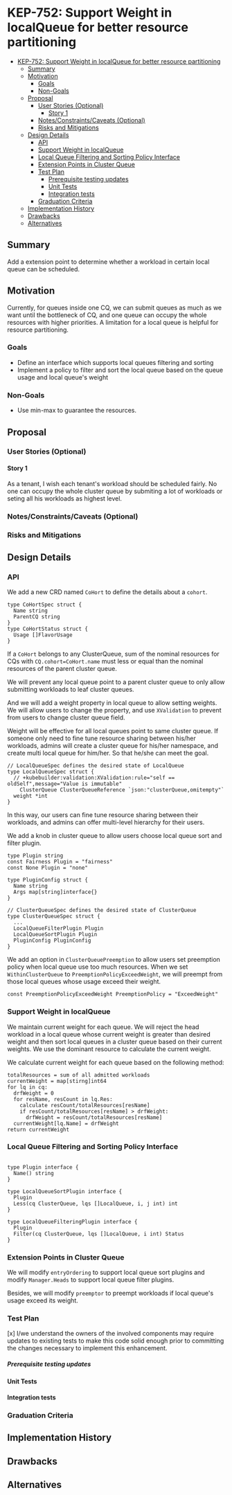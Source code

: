 # KEP-752: Support Weight in localQueue for better resource partitioning

<!--
This is the title of your KEP. Keep it short, simple, and descriptive. A good
title can help communicate what the KEP is and should be considered as part of
any review.
-->

<!--
A table of contents is helpful for quickly jumping to sections of a KEP and for
highlighting any additional information provided beyond the standard KEP
template.

Ensure the TOC is wrapped with
  <code>&lt;!-- toc --&rt;&lt;!-- /toc --&rt;</code>
tags, and then generate with `hack/update-toc.sh`.
-->

<!-- toc -->
- [KEP-752: Support Weight in localQueue for better resource partitioning](#kep-752-support-weight-in-localqueue-for-better-resource-partitioning)
  - [Summary](#summary)
  - [Motivation](#motivation)
    - [Goals](#goals)
    - [Non-Goals](#non-goals)
  - [Proposal](#proposal)
    - [User Stories (Optional)](#user-stories-optional)
      - [Story 1](#story-1)
    - [Notes/Constraints/Caveats (Optional)](#notesconstraintscaveats-optional)
    - [Risks and Mitigations](#risks-and-mitigations)
  - [Design Details](#design-details)
    - [API](#api)
    - [Support Weight in localQueue](#support-weight-in-localqueue)
    - [Local Queue Filtering and Sorting Policy Interface](#local-queue-filtering-and-sorting-policy-interface)
    - [Extension Points in Cluster Queue](#extension-points-in-cluster-queue)
    - [Test Plan](#test-plan)
        - [Prerequisite testing updates](#prerequisite-testing-updates)
      - [Unit Tests](#unit-tests)
      - [Integration tests](#integration-tests)
    - [Graduation Criteria](#graduation-criteria)
  - [Implementation History](#implementation-history)
  - [Drawbacks](#drawbacks)
  - [Alternatives](#alternatives)
<!-- /toc -->

## Summary

<!--
This section is incredibly important for producing high-quality, user-focused
documentation such as release notes or a development roadmap. It should be
possible to collect this information before implementation begins, in order to
avoid requiring implementors to split their attention between writing release
notes and implementing the feature itself. KEP editors and SIG Docs
should help to ensure that the tone and content of the `Summary` section is
useful for a wide audience.

A good summary is probably at least a paragraph in length.

Both in this section and below, follow the guidelines of the [documentation
style guide]. In particular, wrap lines to a reasonable length, to make it
easier for reviewers to cite specific portions, and to minimize diff churn on
updates.

[documentation style guide]: https://github.com/kubernetes/community/blob/master/contributors/guide/style-guide.md
-->

Add a extension point to determine whether a workload in certain local queue can
be scheduled.  

## Motivation

<!--
This section is for explicitly listing the motivation, goals, and non-goals of
this KEP.  Describe why the change is important and the benefits to users. The
motivation section can optionally provide links to [experience reports] to
demonstrate the interest in a KEP within the wider Kubernetes community.

[experience reports]: https://github.com/golang/go/wiki/ExperienceReports
-->

Currently, for queues inside one CQ, we can submit queues as much as we want until the bottleneck of CQ, and one queue can occupy the whole resources with higher priorities. A limitation for a local queue is helpful for resource partitioning.

### Goals

<!--
List the specific goals of the KEP. What is it trying to achieve? How will we
know that this has succeeded?
-->

- Define an interface which supports local queues filtering and sorting
- Implement a policy to filter and sort the local queue based on the queue usage and local queue's weight

### Non-Goals

- Use min-max to guarantee the resources.

<!--
What is out of scope for this KEP? Listing non-goals helps to focus discussion
and make progress.
-->

## Proposal

<!--
This is where we get down to the specifics of what the proposal actually is.
This should have enough detail that reviewers can understand exactly what
you're proposing, but should not include things like API designs or
implementation. What is the desired outcome and how do we measure success?.
The "Design Details" section below is for the real
nitty-gritty.
-->

### User Stories (Optional)

<!--
Detail the things that people will be able to do if this KEP is implemented.
Include as much detail as possible so that people can understand the "how" of
the system. The goal here is to make this feel real for users without getting
bogged down.
-->

#### Story 1

As a tenant, I wish each tenant's workload should be scheduled fairly. No one 
can occupy the whole cluster queue by submiting a lot of workloads or seting all his 
workloads as highest level.

### Notes/Constraints/Caveats (Optional)

<!--
What are the caveats to the proposal?
What are some important details that didn't come across above?
Go in to as much detail as necessary here.
This might be a good place to talk about core concepts and how they relate.
-->

### Risks and Mitigations

<!--
What are the risks of this proposal, and how do we mitigate? Think broadly.
For example, consider both security and how this will impact the larger
Kubernetes ecosystem.

How will security be reviewed, and by whom?

How will UX be reviewed, and by whom?

Consider including folks who also work outside the SIG or subproject.
-->

## Design Details

<!--
This section should contain enough information that the specifics of your
change are understandable. This may include API specs (though not always
required) or even code snippets. If there's any ambiguity about HOW your
proposal will be implemented, this is the place to discuss them.
-->

### API

We add a new CRD named `CoHort` to define the details about a `cohort`.
```golang
type CoHortSpec struct {
  Name string
  ParentCQ string
}
type CoHortStatus struct {
  Usage []FlavorUsage
}
```

If a `CoHort` belongs to any ClusterQueue, sum of the nominal resources 
for CQs with `CQ.cohort=CoHort.name` must less or equal than the nominal 
resources of the parent cluster queue.

We will prevent any local queue point to a parent cluster queue to only
allow submitting workloads to leaf cluster queues.

And we will add a weight property in local queue to allow setting weights.
We will allow users to change the property, and use `XValidation` to prevent
from users to change cluster queue field. 

Weight will be effective for all local queues point to same cluster queue.
If someone only need to fine tune resource sharing between his/her workloads, admins
will create a cluster queue for his/her namespace, and create multi local queue 
for him/her. So that he/she can meet the goal.
```golang
// LocalQueueSpec defines the desired state of LocalQueue
type LocalQueueSpec struct {
  // +kubebuilder:validation:XValidation:rule="self == oldSelf",message="Value is immutable"
	ClusterQueue ClusterQueueReference `json:"clusterQueue,omitempty"`
  weight *int
}
```

In this way, our users can fine tune resource sharing between their workloads, and admins
can offer multi-level hierarchy for their users.

We add a knob in cluster queue to allow users choose local queue sort and filter plugin.
```golang
type Plugin string
const Fairness Plugin = "fairness"
const None Plugin = "none"

type PluginConfig struct {
  Name string
  Args map[string]interface{}
}

// ClusterQueueSpec defines the desired state of ClusterQueue
type ClusterQueueSpec struct {
  ...
  LocalQueueFilterPlugin Plugin
  LocalQueueSortPlugin Plugin
  PluginConfig PluginConfig
}
```

We add an option in `ClusterQueuePreemption` to allow users set preemption policy when
local queue use too much resources. When we set `WithinClusterQueue` to `PreemptionPolicyExceedWeight`,
we will preempt from those local queues whose usage exceed their weight.

```golang
const PreemptionPolicyExceedWeight PreemptionPolicy = "ExceedWeight"
```

### Support Weight in localQueue

We maintain current weight for each queue. We will reject the head workload 
in a local queue whose current weight is greater than desired weight and then 
sort local queues in a cluster queue based on their current weights.
We use the dominant resource to calculate the current weight.

We calculate current weight for each queue based on the following method:
```
totalResources = sum of all admitted workloads
currentWeight = map[stirng]int64
for lq in cq:
  drfWeight = 0
  for resName, resCount in lq.Res:
    calculate resCount/totalResources[resName]
    if resCount/totalResources[resName] > drfWeight:
      drfWeight = resCount/totalResources[resName]
  currentWeight[lq.Name] = drfWeight
return currentWeight
```

### Local Queue Filtering and Sorting Policy Interface

```golang

type Plugin interface {
  Name() string
}

type LocalQueueSortPlugin interface {
  Plugin
  Less(cq ClusterQueue, lqs []LocalQueue, i, j int) int
}

type LocalQueueFilteringPlugin interface {
  Plugin
  Filter(cq ClusterQueue, lqs []LocalQueue, i int) Status
}

```

### Extension Points in Cluster Queue

We will modify `entryOrdering` to support local queue sort plugins and modify `Manager.Heads` to support local queue 
filter plugins.

Besides, we will modify `preemptor` to preempt workloads if local queue's usage exceed its weight.

### Test Plan

<!--
**Note:** *Not required until targeted at a release.*
The goal is to ensure that we don't accept enhancements with inadequate testing.

All code is expected to have adequate tests (eventually with coverage
expectations). Please adhere to the [Kubernetes testing guidelines][testing-guidelines]
when drafting this test plan.

[testing-guidelines]: https://git.k8s.io/community/contributors/devel/sig-testing/testing.md
-->

[x] I/we understand the owners of the involved components may require updates to
existing tests to make this code solid enough prior to committing the changes necessary
to implement this enhancement.

##### Prerequisite testing updates

<!--
Based on reviewers feedback describe what additional tests need to be added prior
implementing this enhancement to ensure the enhancements have also solid foundations.
-->

#### Unit Tests

<!--
In principle every added code should have complete unit test coverage, so providing
the exact set of tests will not bring additional value.
However, if complete unit test coverage is not possible, explain the reason of it
together with explanation why this is acceptable.
-->

<!--
Additionally, try to enumerate the core package you will be touching
to implement this enhancement and provide the current unit coverage for those
in the form of:
- <package>: <date> - <current test coverage>

This can inform certain test coverage improvements that we want to do before
extending the production code to implement this enhancement.
-->

#### Integration tests

<!--
Describe what tests will be added to ensure proper quality of the enhancement.

After the implementation PR is merged, add the names of the tests here.
-->

### Graduation Criteria

<!--

Clearly define what it means for the feature to be implemented and
considered stable.

If the feature you are introducing has high complexity, consider adding graduation
milestones with these graduation criteria:
- [Maturity levels (`alpha`, `beta`, `stable`)][maturity-levels]
- [Feature gate][feature gate] lifecycle
- [Deprecation policy][deprecation-policy]

[feature gate]: https://git.k8s.io/community/contributors/devel/sig-architecture/feature-gates.md
[maturity-levels]: https://git.k8s.io/community/contributors/devel/sig-architecture/api_changes.md#alpha-beta-and-stable-versions
[deprecation-policy]: https://kubernetes.io/docs/reference/using-api/deprecation-policy/
-->

## Implementation History

<!--
Major milestones in the lifecycle of a KEP should be tracked in this section.
Major milestones might include:
- the `Summary` and `Motivation` sections being merged, signaling SIG acceptance
- the `Proposal` section being merged, signaling agreement on a proposed design
- the date implementation started
- the first Kubernetes release where an initial version of the KEP was available
- the version of Kubernetes where the KEP graduated to general availability
- when the KEP was retired or superseded
-->

## Drawbacks

<!--
Why should this KEP _not_ be implemented?
-->

## Alternatives

<!--
What other approaches did you consider, and why did you rule them out? These do
not need to be as detailed as the proposal, but should include enough
information to express the idea and why it was not acceptable.
-->
